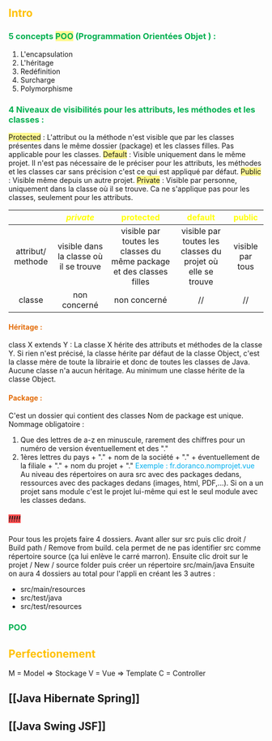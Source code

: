 

## <font color="#ffc000">Intro</font>
### <font color="#00b050">5 concepts <span style="background:#fff88f">POO</span> (Programmation Orientées Objet ) : </font>
1.  L'encapsulation
2.  L'héritage
3.  Redéfinition
4.  Surcharge
5.  Polymorphisme

### <font color="#00b050">4 Niveaux de visibilités pour les attributs, les méthodes et les classes :</font>

<span style="background:#fff88f">Protected</span> : L'attribut ou la méthode n'est visible que par les classes présentes dans le même dossier (package) et les classes filles. Pas applicable pour les classes. 
<span style="background:#fff88f">Default</span> : Visible uniquement dans le même projet. Il n'est pas nécessaire de le préciser pour les attributs, les méthodes et les classes car sans précision c'est ce qui est appliqué par défaut. 
<span style="background:#fff88f">Public </span>: Visible même depuis un autre projet. 
<span style="background:#fff88f">Private</span> : Visible par personne, uniquement dans la classe où il se trouve. Ca ne s'applique pas pour les classes, seulement pour les attributs.

|                                    | ***<font color="#ffff00">private</font>***              | <font color="#ffff00">**protected**</font>                                            | **<font color="#ffff00">default</font>**                                    | **<font color="#ffff00">public</font>** |
| ---------------------------------- | ------------------------------------------------------- | ------------------------------------------------------------------------------------- | --------------------------------------------------------------------------- | --------------------------------------- |
| <center>attribut/ methode</center> | <center>visible dans la classe où il se trouve</center> | <center>visible par toutes les classes du même package et des classes filles</center> | <center>visible par toutes les classes du projet où elle se trouve</center> | <center>visible par tous</center>       |
| <center>classe</center>            | <center>non concerné</center>                           | <center>non concerné</center>                                                         | <center>//</center>                                                         | <center>//</center>                     |

#### <font color="#e36c09">Héritage :</font>
class X extends Y : La classe X hérite des attributs et méthodes de la classe Y. 
Si rien n'est précisé, la classe hérite par défaut de la classe Object, c'est la classe mère de toute la librairie et donc de toutes les classes de Java. Aucune classe n'a aucun héritage. Au minimum une classe hérite de la classe Object.

#### <font color="#e36c09">Package :</font> 
C'est un dossier qui contient des classes Nom de package est unique. Nommage obligatoire :
1.  Que des lettres de a-z en minuscule, rarement des chiffres pour un numéro de version éventuellement et des "."
2.  1ères lettres du pays + "." + nom de la société + "." + éventuellement de la filiale + "." + nom du projet + "."
<font color="#00b0f0">Exemple</font> <font color="#00b0f0">: fr.doranco.nomprojet.vue</font>
Au niveau des répertoires on aura src avec des packages dedans, ressources avec des packages dedans (images, html, PDF,...). 
Si on a un projet sans module c'est le projet lui-même qui est le seul module avec les classes dedans.

##### <span style="background:#ff4d4f"> !!!!! </span> 
Pour tous les projets faire 4 dossiers. Avant aller sur src puis clic droit / Build path / Remove from build. cela permet de ne pas identifier src comme répertoire source (ça lui enlève le carré marron). Ensuite clic droit sur le projet / New / source folder puis créer un répertoire src/main/java
Ensuite on aura 4 dossiers au total pour l'appli en créant les 3 autres :
- src/main/resources
- src/test/java
- src/test/resources

### <font color="#00b050">POO</font>


## <font color="#ffc000">Perfectionement</font>
M = Model => Stockage
V = Vue => Template
C = Controller

## [[Java Hibernate Spring]]

## [[Java Swing JSF]]
